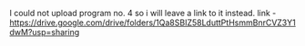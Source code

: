 I could not upload program no. 4 so i will leave a link to it instead.
link - https://drive.google.com/drive/folders/1Qa8SBIZ58LduttPtHsmmBnrCVZ3Y1dwM?usp=sharing
